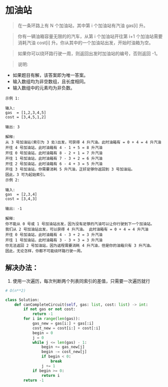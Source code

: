 # 加油站

> 在一条环路上有 N 个加油站，其中第 i 个加油站有汽油 gas[i] 升。

> 你有一辆油箱容量无限的的汽车，从第 i 个加油站开往第 i+1 个加油站需要消耗汽油 cost[i] 升。你从其中的一个加油站出发，开始时油箱为空。

> 如果你可以绕环路行驶一周，则返回出发时加油站的编号，否则返回 -1。

> 说明: 

- 如果题目有解，该答案即为唯一答案。
- 输入数组均为非空数组，且长度相同。
- 输入数组中的元素均为非负数。


```
示例 1:

输入:
gas  = [1,2,3,4,5]
cost = [3,4,5,1,2]

输出: 3

解释:
从 3 号加油站(索引为 3 处)出发，可获得 4 升汽油。此时油箱有 = 0 + 4 = 4 升汽油
开往 4 号加油站，此时油箱有 4 - 1 + 5 = 8 升汽油
开往 0 号加油站，此时油箱有 8 - 2 + 1 = 7 升汽油
开往 1 号加油站，此时油箱有 7 - 3 + 2 = 6 升汽油
开往 2 号加油站，此时油箱有 6 - 4 + 3 = 5 升汽油
开往 3 号加油站，你需要消耗 5 升汽油，正好足够你返回到 3 号加油站。
因此，3 可为起始索引。
示例 2:

输入:
gas  = [2,3,4]
cost = [3,4,3]

输出: -1

解释:
你不能从 0 号或 1 号加油站出发，因为没有足够的汽油可以让你行驶到下一个加油站。
我们从 2 号加油站出发，可以获得 4 升汽油。 此时油箱有 = 0 + 4 = 4 升汽油
开往 0 号加油站，此时油箱有 4 - 3 + 2 = 3 升汽油
开往 1 号加油站，此时油箱有 3 - 3 + 3 = 3 升汽油
你无法返回 2 号加油站，因为返程需要消耗 4 升汽油，但是你的油箱只有 3 升汽油。
因此，无论怎样，你都不可能绕环路行驶一周。
```

## 解决办法：
1. 使用一次遍历，每次判断两个列表同索引的差值，只需要一次遍历就行

```python
# O(n**2)

class Solution:
    def canCompleteCircuit(self, gas: list, cost: list) -> int:
        if not gas or not cost:
            return -1
        for i in range(len(gas)):
            gas_new = gas[i:] + gas[:i]
            cost_new = cost[i:] + cost[:i]
            begin = 0
            j = 0
            while j <= len(gas) - 1:
                begin += gas_new[j]
                begin -= cost_new[j]
                if begin < 0:
                    break
                j += 1
            if begin >= 0:
                return i
        return -1
```

